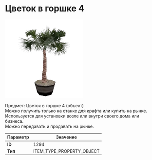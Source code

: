 # Цветок в горшке 4

![Item Image](../img/1294.webp?raw=true)

Предмет: Цветок в горшке 4 (объект)<br>Можно получить только на станке для крафта или купить на рынке.<br>Используется для установки возле или внутри своего дома или бизнеса.<br>Можно передавать и продавать на рынке.


| Параметр | Значение |
|----------|----------|
| **ID** | 1294 |
| **Тип** | ITEM_TYPE_PROPERTY_OBJECT |

